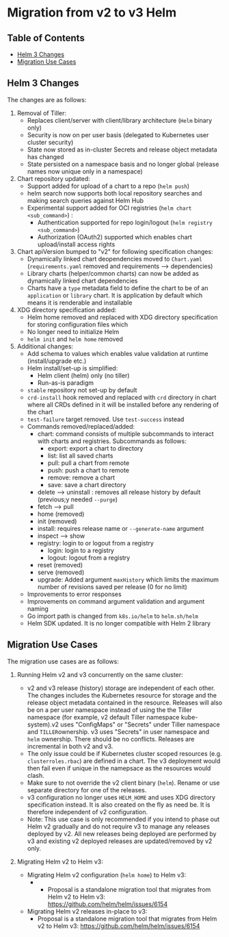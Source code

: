 Migration from v2 to v3 Helm 
===

## Table of Contents

- [Helm 3 Changes](#helm-3-changes)
- [Migration Use Cases](#migration-use-cases)

## Helm 3 Changes

The changes are as follows:

1. Removal of Tiller: 
   - Replaces client/server with client/library architecture (`Helm` binary only)
   - Security is now on per user basis (delegated to Kubernetes user cluster security)
   - State now stored as in-cluster Secrets and release object metadata has changed
   - State persisted on a namespace basis and no longer global (release names now unique only in a namespace) 
2. Chart repository updated:
   - Support added for upload of a chart to a repo (`helm push`)
   - helm search now supports both local repository searches and making search queries against Helm Hub
   - Experimental support added for OCI registries (`helm chart <sub_command>`) :
     - Authentication supported for repo login/logout (`helm registry <sub_command>`)
     - Authorization (OAuth2) supported which enables chart upload/install access rights
3. Chart apiVersion bumped to "v2" for following specification changes:
   - Dynamically linked chart deopendencies moved to `Chart.yaml` (`requirements.yaml` removed and  requirements --> dependencies)
   - Library charts (helper/common charts) can now be added as dynamically linked chart dependencies
   - Charts have a `type` metadata field to define the chart to be of an `application` or `library` chart. It is application by
     default which means it is renderable and installable
4. XDG directory specification added:
   - Helm home removed and replaced with XDG directory specification for storing configuration files which
   - No longer need to initialize Helm
   - `helm init` and `helm home` removed
5. Additional changes:
   - Add schema to values which enables value validation at runtime (install/upgrade etc.)
   - Helm install/set-up is simplified:
     - Helm client (helm) only (no tiller)
     - Run-as-is paradigm
   - `stable` repository not set-up by default
   - `crd-install` hook removed and replaced with `crd` directory in chart where all CRDs defined in it will be installed before any rendering of the chart
   - `test-failure` target removed. Use `test-success` instead
   - Commands removed/replaced/added:
       - chart: command consists of multiple subcommands to interact with charts and registries. Subcommands as follows:
         - export: export a chart to directory
         - list: list all saved charts
         - pull: pull a chart from remote
         - push: push a chart to remote
         - remove: remove a chart
         - save: save a chart directory  
       - delete --> uninstall : removes all release history by default (previous;y needed `--purge`)
       - fetch --> pull
       - home (removed)
       - init (removed)
       - install: requires release name or `--generate-name` argument
       - inspect --> show
       - registry: login to or logout from a registry
         - login: login to a registry
         - logout: logout from a registry
       - reset (removed)
       - serve (removed)
       - upgrade: Added argument `maxHistory` which limits the maximum number of revisions saved per release (0 for no limit)
   - Improvements to error responses
   - Improvements on command argument validation and argument naming
   - Go import path is changed from `k8s.io/helm` to `helm.sh/helm` 
   - Helm SDK updated. It is no longer compatible with Helm 2 library

## Migration Use Cases

The migration use cases are as follows:

1. Running Helm v2 and v3 concurrently on the same cluster:
   - v2 and v3 release (history) storage are independent of each other. The changes includes the Kubernetes resource for storage and the release object metadata contained in the resource. Releases will also be on a per user namespace instead of using the the Tiller namespace (for example, v2 default Tiller namespace kube-system).v2 uses "ConfigMaps" or "Secrets" under Tiller namespace and `TILLER`ownership. v3 uses "Secrets" in user namespace and `helm` ownership. There should be no conflicts.  Releases are incremental in both v2 and v3.
   - The only issue could be if Kubernetes cluster scoped resources (e.g. `clusterroles.rbac`) are defined in a chart. The v3 deployment would then fail even if unique in the namepsace as the resources would clash.
   - Make sure to not override the v2 client binary (`helm`). Rename or use separate directory for one of the releases.
   - v3 configuration no longer uses `HELM_HOME` and uses XDG directory specification instead. It is also created on the fly as need be. It is therefore independent of v2 configuration.
   - Note: This use case is only recommended if you intend to phase out Helm v2 gradually and do not require v3 to manage any releases deployed by v2. All new releases being deployed are performed by v3 and existing v2 deployed releases are updated/removed by v2 only.
 
2. Migrating Helm v2 to Helm v3:
   - Migrating Helm v2 configuration (`helm home`) to Helm v3:
     - - Proposal is a standalone migration tool that migrates from Helm v2 to Helm v3: https://github.com/helm/helm/issues/6154
   - Migrating Helm v2 releases in-place to v3:
     - Proposal is a standalone migration tool that migrates from Helm v2 to Helm v3: https://github.com/helm/helm/issues/6154
